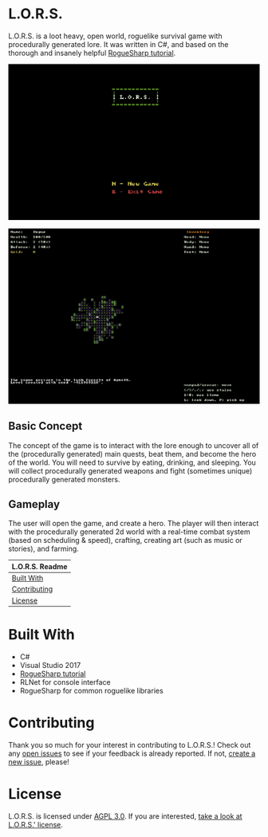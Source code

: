 # L.O.R.S.
L.O.R.S. is a loot heavy, open world, roguelike survival game with procedurally generated lore. It was written in C#, and based on the thorough and insanely helpful [RogueSharp tutorial](https://roguesharp.wordpress.com/2016/02/20/roguesharp-v3-tutorial-introduction-and-goals/).

![A screenshot of the L.O.R.S. splash screen](https://raw.githubusercontent.com/evangipson/lors/master/Images/lors-start-screen.png "A screenshot of the L.O.R.S. splash screen")

![A screenshot of a newly generated L.O.R.S. overworld](https://raw.githubusercontent.com/evangipson/lors/master/Images/lors-overworld-start.png "A screenshot of a newly generated L.O.R.S. overworld")

## Basic Concept
The concept of the game is to interact with the lore enough to uncover all of the (procedurally generated) main quests, beat them, and become the hero of the world. You will need to survive by eating, drinking, and sleeping. You will collect procedurally generated weapons and fight (sometimes unique) procedurally generated monsters.

## Gameplay
The user will open the game, and create a hero. The player will then interact with the procedurally generated 2d world with a real-time combat system (based on scheduling & speed), crafting, creating art (such as music or stories), and farming.

| L.O.R.S. Readme |
|---|
| [Built With](#built-with) |
| [Contributing](#contributing) |
| [License](#license) |

# Built With
* C#
* Visual Studio 2017
* [RogueSharp tutorial](https://roguesharp.wordpress.com/2016/02/20/roguesharp-v3-tutorial-introduction-and-goals/)
* RLNet for console interface
* RogueSharp for common roguelike libraries

# Contributing
Thank you so much for your interest in contributing to L.O.R.S.! Check out any [open issues](https://github.com/evangipson/lors/issues) to see if your feedback is already reported. If not, [create a new issue](https://github.com/evangipson/lors/issues/new/choose), please!

# License
L.O.R.S. is licensed under [AGPL 3.0](https://www.gnu.org/licenses/agpl-3.0.en.html). If you are interested, [take a look at L.O.R.S.' license](LICENSE).
